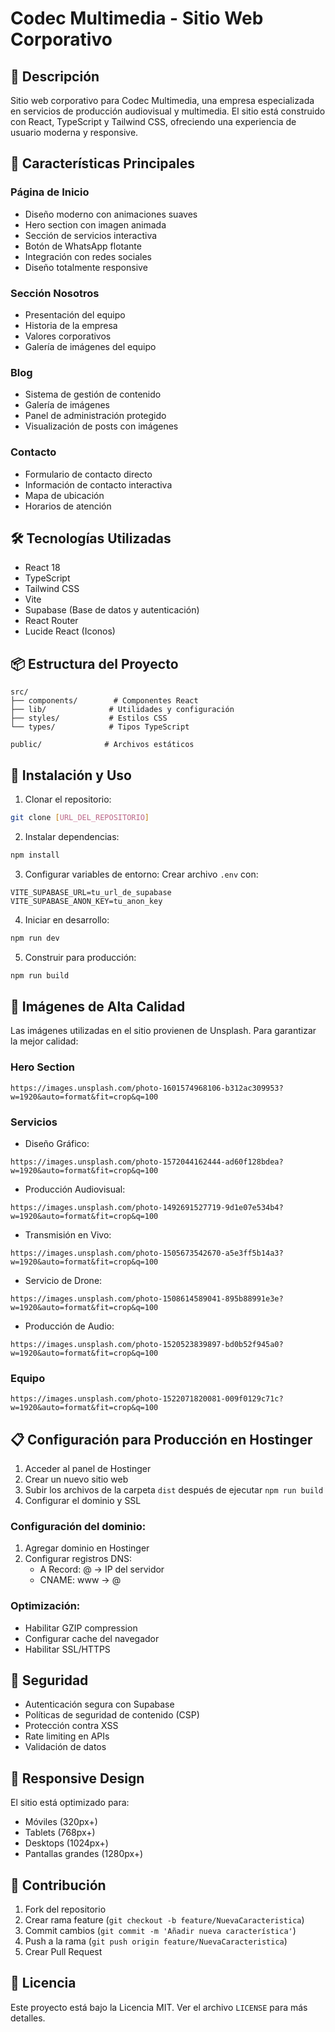 # Codec Multimedia - Sitio Web Corporativo

## 📝 Descripción
Sitio web corporativo para Codec Multimedia, una empresa especializada en servicios de producción audiovisual y multimedia. El sitio está construido con React, TypeScript y Tailwind CSS, ofreciendo una experiencia de usuario moderna y responsive.

## 🚀 Características Principales

### Página de Inicio
- Diseño moderno con animaciones suaves
- Hero section con imagen animada
- Sección de servicios interactiva
- Botón de WhatsApp flotante
- Integración con redes sociales
- Diseño totalmente responsive

### Sección Nosotros
- Presentación del equipo
- Historia de la empresa
- Valores corporativos
- Galería de imágenes del equipo

### Blog
- Sistema de gestión de contenido
- Galería de imágenes
- Panel de administración protegido
- Visualización de posts con imágenes

### Contacto
- Formulario de contacto directo
- Información de contacto interactiva
- Mapa de ubicación
- Horarios de atención

## 🛠️ Tecnologías Utilizadas

- React 18
- TypeScript
- Tailwind CSS
- Vite
- Supabase (Base de datos y autenticación)
- React Router
- Lucide React (Iconos)

## 📦 Estructura del Proyecto

```
src/
├── components/        # Componentes React
├── lib/              # Utilidades y configuración
├── styles/           # Estilos CSS
└── types/            # Tipos TypeScript

public/              # Archivos estáticos
```

## 🔧 Instalación y Uso

1. Clonar el repositorio:
```bash
git clone [URL_DEL_REPOSITORIO]
```

2. Instalar dependencias:
```bash
npm install
```

3. Configurar variables de entorno:
Crear archivo `.env` con:
```
VITE_SUPABASE_URL=tu_url_de_supabase
VITE_SUPABASE_ANON_KEY=tu_anon_key
```

4. Iniciar en desarrollo:
```bash
npm run dev
```

5. Construir para producción:
```bash
npm run build
```

## 📸 Imágenes de Alta Calidad

Las imágenes utilizadas en el sitio provienen de Unsplash. Para garantizar la mejor calidad:

### Hero Section
```
https://images.unsplash.com/photo-1601574968106-b312ac309953?w=1920&auto=format&fit=crop&q=100
```

### Servicios
- Diseño Gráfico:
```
https://images.unsplash.com/photo-1572044162444-ad60f128bdea?w=1920&auto=format&fit=crop&q=100
```
- Producción Audiovisual:
```
https://images.unsplash.com/photo-1492691527719-9d1e07e534b4?w=1920&auto=format&fit=crop&q=100
```
- Transmisión en Vivo:
```
https://images.unsplash.com/photo-1505673542670-a5e3ff5b14a3?w=1920&auto=format&fit=crop&q=100
```
- Servicio de Drone:
```
https://images.unsplash.com/photo-1508614589041-895b88991e3e?w=1920&auto=format&fit=crop&q=100
```
- Producción de Audio:
```
https://images.unsplash.com/photo-1520523839897-bd0b52f945a0?w=1920&auto=format&fit=crop&q=100
```

### Equipo
```
https://images.unsplash.com/photo-1522071820081-009f0129c71c?w=1920&auto=format&fit=crop&q=100
```

## 📋 Configuración para Producción en Hostinger

1. Acceder al panel de Hostinger
2. Crear un nuevo sitio web
3. Subir los archivos de la carpeta `dist` después de ejecutar `npm run build`
4. Configurar el dominio y SSL

### Configuración del dominio:
1. Agregar dominio en Hostinger
2. Configurar registros DNS:
   - A Record: @ -> IP del servidor
   - CNAME: www -> @

### Optimización:
- Habilitar GZIP compression
- Configurar cache del navegador
- Habilitar SSL/HTTPS

## 🔐 Seguridad

- Autenticación segura con Supabase
- Políticas de seguridad de contenido (CSP)
- Protección contra XSS
- Rate limiting en APIs
- Validación de datos

## 📱 Responsive Design

El sitio está optimizado para:
- Móviles (320px+)
- Tablets (768px+)
- Desktops (1024px+)
- Pantallas grandes (1280px+)

## 🤝 Contribución

1. Fork del repositorio
2. Crear rama feature (`git checkout -b feature/NuevaCaracteristica`)
3. Commit cambios (`git commit -m 'Añadir nueva característica'`)
4. Push a la rama (`git push origin feature/NuevaCaracteristica`)
5. Crear Pull Request

## 📄 Licencia

Este proyecto está bajo la Licencia MIT. Ver el archivo `LICENSE` para más detalles.